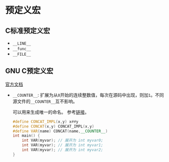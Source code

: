 # 预定义宏

## C标准预定义宏

* `__LINE__`
* `__func__`
* `__FILE__`

## GNU C预定义宏

[官方文档](https://gcc.gnu.org/onlinedocs/cpp/Common-Predefined-Macros.html)


* `__COUNTER__`: 扩展为从`0`开始的连续整数值，每次在源码中出现，则加`1`。不同源文件的`__COUNTER__`互不影响。

  可以用来生成唯一的命名。
  参考[链接](https://stackoverflow.com/questions/652815/has-anyone-ever-had-a-use-for-the-counter-pre-processor-macro)。

  ```cpp
  #define CONCAT_IMPL(x,y) x##y
  #define CONCAT(x,y) CONCAT_IMPL(x,y)
  #define VAR(name) CONCAT(name,__COUNTER__)
  int main() {
      int VAR(myvar); // 展开为 int myvar0;
      int VAR(myvar); // 展开为 int myvar1;
      int VAR(myvar); // 展开为 int myvar2;
  }
  ```